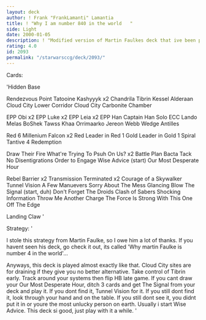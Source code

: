 ```yaml
---
layout: deck
author: ! Frank "FrankLamanti" Lamantia
title: ! "Why I am number 840 in the world   "
side: Light
date: 2000-01-05
description: ! "Modified version of Martin Faulkes deck that ive been playing lately..."
rating: 4.0
id: 2093
permalink: "/starwarsccg/deck/2093/"
---
```

Cards: 

'Hidden Base

Rendezvous Point
Tatooine
Kashyyyk x2
Chandrila
Tibrin
Kessel
Alderaan
Cloud City Lower Corridor
Cloud City Carbonite Chamber

EPP Obi x2
EPP Luke x2
EPP Leia x2
EPP Han
Captain Han Solo
ECC Lando
Melas
BoShek
Tawss Khaa
Orrimaarko
Jereon Webb
Wedge Antilles

Red 6
Millenium Falcon x2
Red Leader in Red 1
Gold Leader in Gold 1
Spiral
Tantive 4
Redemption

Draw Their Fire
What're Trying To Psuh On Us? x2
Battle Plan
Bacta Tack
No Disentigrations
Order to Engage
Wise Advice (start)
Our Most Desperate Hour

Rebel Barrier x2
Transmission Terminated x2
Courage of a Skywalker
Tunnel Vision
A Few Manuevers
Sorry About The Mess
Glancing Blow
The Signal (start, duh)
Don't Forget The Droids
Clash of Sabers
Shocking Information
Throw Me Another Charge
The Force Is Strong With This One
Off The Edge

Landing Claw '

Strategy: '

I stole this strategy from Martin Faulke, so I owe him a lot of thanks.  If you havent seen his deck, go check it out, its called 'Why martin Faulke is number 4 in the world'...

Anyways, this deck is played almost exactly like that.	Cloud City sites are for draining if they give you no better alternative.  Take control of Tibrin early.  Track around your systems then flip HB late game.  If you cant draw your Our Most Desperate Hour, ditch 3 cards and get The Signal from your deck and play it.  If you dont find it, Tunnel Vision for it.  If you still dont find it, look through your hand and on the table.  If you still dont see it, you didnt put it in or youre the most unlucky person on earth.  Usually i start Wise Advice.  This deck si good, just play with it a while. '
